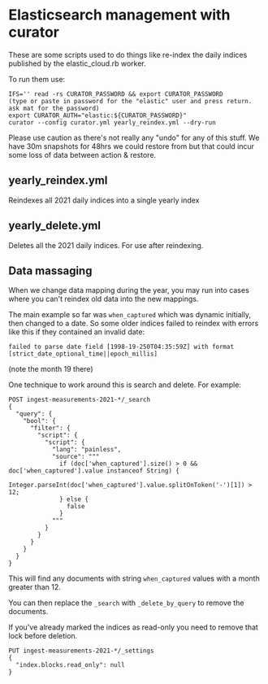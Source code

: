 # Elasticsearch management with curator

These are some scripts used to do things like re-index the daily indices published by the elastic_cloud.rb worker.

To run them use:

```
IFS='' read -rs CURATOR_PASSWORD && export CURATOR_PASSWORD
(type or paste in password for the "elastic" user and press return. ask mat for the password)
export CURATOR_AUTH="elastic:${CURATOR_PASSWORD}"
curator --config curator.yml yearly_reindex.yml --dry-run
```

Please use caution as there's not really any "undo" for any of this stuff. We have 30m snapshots for 48hrs we could restore from but that could incur some loss of data between action & restore.

## yearly_reindex.yml

Reindexes all 2021 daily indices into a single yearly index

## yearly_delete.yml

Deletes all the 2021 daily indices. For use after reindexing.

## Data massaging

When we change data mapping during the year, you may run into cases where you can't reindex old data into the new mappings.

The main example so far was `when_captured` which was dynamic initially, then changed to a date. So some older indices failed to reindex with errors like this if they contained an invalid date:

```
failed to parse date field [1998-19-250T04:35:59Z] with format [strict_date_optional_time||epoch_millis]
```

(note the month 19 there)

One technique to work around this is search and delete. For example:

```
POST ingest-measurements-2021-*/_search
{
  "query": {
    "bool": {
      "filter": {
        "script": {
          "script": {
            "lang": "painless",
            "source": """
              if (doc['when_captured'].size() > 0 && doc['when_captured'].value instanceof String) {
                Integer.parseInt(doc['when_captured'].value.splitOnToken('-')[1]) > 12;
              } else {
                false
              }
            """
          }
        }
      }
    }
  }
}
```

This will find any documents with string `when_captured` values with a month greater than 12.

You can then replace the `_search` with `_delete_by_query` to remove the documents.

If you've already marked the indices as read-only you need to remove that lock before deletion.

```
PUT ingest-measurements-2021-*/_settings
{
  "index.blocks.read_only": null
}
```
